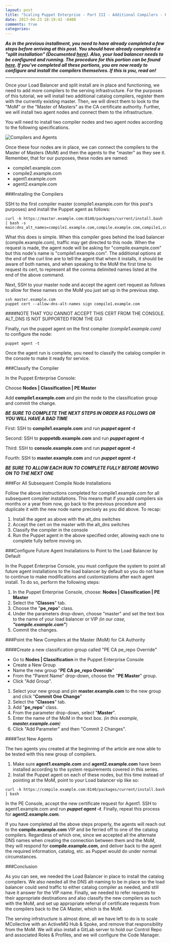 ```yaml
---
layout: post
title: "Scaling Puppet Enterprise - Part III - Additional Compilers - Part 2"
date: 2017-04-23 18:19:42 -0400
comments: true
categories:
---
```

***As in the previous installment, you need to have already completed a few steps before arriving at this post.  You should have already completed a "split installation" (Documented [here](http://questy.org/blog/2017/04/18/scaling-puppet-enterprise-part-ii-installation/)). Also, your load balancer needs to be configured and running. The procedure for this portion can be found [here](http://questy.org/blog/2017/04/21/scaling-puppet-enterprise-part-iii-additional-compilers-part-1/).  If you've completed all these portions, you are now ready to configure and install the compilers themselves. If this is you, read on!***

---

Once your Load Balancer and split install are in place and functioning, we need to add more compilers to the serving infrastructure. For the purposes of this tutorial, we will install two additional catalog compilers, register them with the currently existing master. Then, we will direct them to look to the "MoM" or the "Master of Masters" as the CA certificate authority.  Further, we will install two agent nodes and connect them to the infrastructure.

You will need to install two compiler nodes and two agent nodes according to the following specifications.

![Compilers and Agents](http://cvquesty.github.io/images/compiler_and_agent_specs.png)

Once these four nodes are in place, we can connect the compilers to the Master of Masters (MoM) and then the agents to the "master" as they see it.  Remember, that for our purposes, these nodes are named:

* compile1.example.com
* compile2.example.com
* agent1.example.com
* agent2.example.com


###Installing the Compilers

SSH to the first compiler master (compile1.example.com for this post's purposes) and install the Puppet agent as follows:


```
curl -k https://master.example.com:8140/packages/current/install.bash | bash -s main:dns_alt_names=compile1.example.com,compile.example.com,compile1,compile
```

What this does is simple. When this compiler goes behind the load balancer (compile.example.com), traffic may get directed to this node. When the request is made, the agent node will be asking for "compile.example.com" but this node's name is "compile1.example.com". The additional options at the end of the curl line are to tell the agent that when it installs, it should be aware of both names, and when speaking to the MoM the first time to request its cert, to represent all the comma delimited names listed at the end of the above command.

Next, SSH to your master node and accept the agent cert request as follows to allow for these names on the MoM you just set up in the previous step.

```
ssh master.example.com
puppet cert --allow-dns-alt-names sign compile1.example.com

```

####NOTE THAT YOU CANNOT ACCEPT THIS CERT FROM THE CONSOLE. ALT_DNS IS NOT SUPPORTED FROM THE GUI

Finally, run the puppet agent on the first compiler _(compile1.example.com)_ to configure the node:

```
puppet agent -t
```

Once the agent run is complete, you need to classify the catalog compiler in the console to make it ready for service.

###Classify the Compiler

In the Puppet Enterprise Console:

Choose **Nodes | Classification | PE Master**

Add **compile1.example.com** and pin the node to the classification group and commit the change.

*****BE SURE TO COMPLETE THE NEXT STEPS IN ORDER AS FOLLOWS OR YOU WILL HAVE A BAD TIME*****

First: SSH to **compile1.example.com** and run **_puppet agent -t_**

Second: SSH to **puppetdb.example.com** and run **_puppet agent -t_**

Third: SSH to **console.example.com** and run **_puppet agent -t_**

Fourth: SSH to **master.example.com** and run **_puppet agent -t_**

*****BE SURE TO ALLOW EACH RUN TO COMPLETE _FULLY_ BEFORE MOVING ON TO THE NEXT ONE*****

###For All Subsequent Compile Node Installations

Follow the above instructions completed for compile1.example.com for all subsequent compiler installations. This means that if you add compilers six months or a year from now, go back to the previous procedure and duplicate it with the new node name precisely as you did above.  To recap:

1. Install the agent as above with the alt_dns switches
2. Accept the cert on the master with the alt_dns switches
3. Classify the compiler in the console
4. Run the Puppet agent in the above specified order, allowing each one to complete fully before moving on.

###Configure Future Agent Installations to Point to the Load Balancer by Default

In the Puppet Enterprise Console, you must configure the system to point all future agent installations to the load balancer by default so you do not have to continue to make modifications and customizations after each agent install. To do so, perform the following steps:

1. In the Puppet Enterprise Console, choose: **Nodes | Classification | PE Master**
2. Select the "**Classes**" tab.
3. Choose the "**pe_repo**" class.
4. Under the parameters drop-down, choose "master" and set the text box to the name of your load balancer or VIP _(in our case, **"compile.example.com"**)_
5. Commit the changes.

###Point the New Compilers at the Master (MoM) for CA Authority

####Create a new classification group called "PE CA pe_repo Override"

* Go to **Nodes | Classification** in the Puppet Enterprise Console
* Create a New Group
* Name the new group "**PE CA pe_repo Override**"
* From the "Parent Name" drop-down, choose the "**PE Master**" group.
* Click "Add Group".

1. Select your new group and pin **master.example.com** to the new group and click "**Commit One Change**"
2. Select the "**Classes**" tab.
3. Add "**pe_repo**" class.
4. From the parameter drop-down, select "**Master**".
5. Enter the name of the MoM in the text box. _(in this example, **master.example.com**)_
6. Click "Add Parameter" and then "Commit 2 Changes".

####Test New Agents

The two agents you created at the beginning of the article are now able to be tested with this new group of compilers.

1. Make sure **agent1.example.com** and **agent2.example.com** have been installed according to the system requirements covered in this series.
2. Install the Puppet agent on each of these nodes, but this time instead of pointing at the MoM, point to your Load balancer vip like so:

```
curl -k https://compile.example.com:8140/packages/current/install.bash | bash
```

In the PE Console, accept the new certificate request for Agent1.  SSH to agent1.example.com and run _**puppet agent -t**_.  Finally, repeat this process for **agent2.example.com**.

If you have completed all the above steps properly, the agents will reach out to the **compile.example.com** VIP and be ferried off to one of the catalog compilers. Regardless of which one, since we accepted all the alternate DNS names when creating the connection between them and the MoM, they will respond for **compile.example.com**, and deliver back to the agent the required information, catalog, etc. as Puppet would do under normal circumstances.

###Conclusion

As you can see, we needed the Load Balancer in place to install the catalog compilers. We also needed all the DNS alt-naming to be in place so the load balancer could send traffic to either catalog compiler as needed, and still have it answer for the VIP name. Finally, we needed to refer requests to their appropriate destinations and also classify the new compilers as such with the MoM, and set up appropriate referral of certificate requests from the compilers back to the CA Master, which is the MoM.

The serving infrstructure is almost done, all we have left to do is to scale MCollective with an ActiveMQ Hub & Spoke, and remove that responsibility from the MoM.  We will also install a GitLab server to hold our Control Repo and associated Roles & Profiles, and we will configure the Code Manager.
